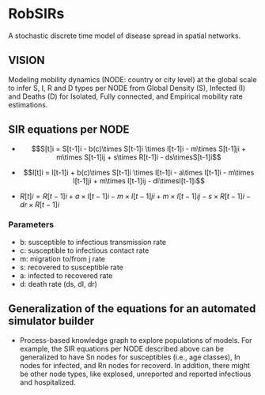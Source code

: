 # RobSIRs

A stochastic discrete time model of disease spread in spatial networks.

## VISION

Modeling mobility dynamics (NODE: country or city level) at the global scale
to infer S, I, R and D types per NODE from Global Density (S), Infected (I) and Deaths (D) for Isolated, Fully connected, and Empirical mobility rate estimations. 

## SIR equations per NODE

* $$S[t]i = S[t-1]i - b(c)\times S[t-1]i \times I[t-1]i - m\times S[t-1]ji + m\times S[t-1]ij + s\times R[t-1]i - ds\timesS[t-1]i$$

* $$I[t]i = I[t-1]i + b(c)\times S[t-1]i \times I[t-1]i - a\times I[t-1]i - m\times I[t-1]ji + m\times I[t-1]ij - dI\timesI[t-1]i$$

* $R[t]i = R[t-1]i + a\times I[t-1]i - m\times I[t-1]ji + m\times I[t-1]ij - s\times R[t-1]i - dr\times R[t-1]i$

### Parameters

* b: susceptible to infectious transmission rate  
* c: susceptible to infectious contact rate
* m: migration to/from j rate
* s: recovered to susceptible rate
* a: infected to recovered rate
* d: death rate (ds, dI, dr)

## Generalization of the equations for an automated simulator builder 

* Process-based knowledge graph to explore populations of models. For example, the SIR equations per NODE described above can be generalized to have Sn nodes for susceptibles (i.e., age classes), In nodes for infected, and Rn nodes for recoverd. In addition, there might be other node types, like explosed, unreported and reported infectious and hospitalized.